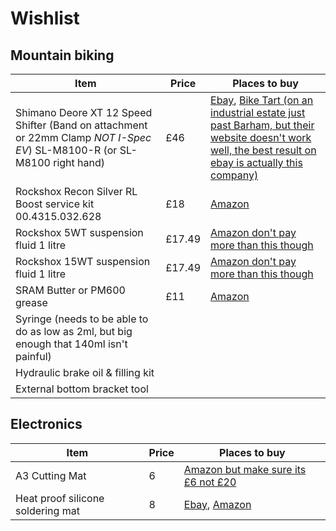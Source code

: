 # Wishlist
## Mountain biking
| Item | Price | Places to buy
| --- | --- | --- |
| Shimano Deore XT 12 Speed Shifter (Band on attachment or 22mm Clamp *NOT I-Spec EV*) SL-M8100-R (or SL-M8100 right hand) | £46 | [Ebay](https://www.ebay.co.uk/sch/i.html?_from=R40&_nkw=sl-m8100-r&_sacat=0&_sop=15&rt=nc&LH_PrefLoc=1), [Bike Tart (on an industrial estate just past Barham, but their website doesn't work well, the best result on ebay is actually this company)](https://www.biketart.com/products/shimano-xt-sl-m8100-12-speed-right-hand-trigger-shifter)
| Rockshox Recon Silver RL Boost service kit 00.4315.032.628 | £18 | [Amazon](https://www.amazon.co.uk/Rockshox-Federgabel-Service-Recon-Silver/dp/B01N269IQ9) |
| Rockshox 5WT suspension fluid 1 litre | £17.49 | [Amazon don't pay more than this though](https://www.amazon.co.uk/gp/product/B0013HOAAU/)
| Rockshox 15WT suspension fluid 1 litre | £17.49 | [Amazon don't pay more than this though](https://www.amazon.co.uk/gp/product/B0012IM22I/)
| SRAM Butter or PM600 grease | £11 | [Amazon](https://www.amazon.co.uk/gp/product/B00H66BVMC/)
| Syringe (needs to be able to do as low as 2ml, but big enough that 140ml isn't painful)|
| Hydraulic brake oil & filling kit |
| External bottom bracket tool|

## Electronics
| Item | Price | Places to buy |
| --- | --- | --- |
| A3 Cutting Mat | 6 | [Amazon but make sure its £6 not £20](https://www.amazon.co.uk/ANSIO-Double-Healing-Cutting-Imperial/dp/B00RO1CD9O/) |
| Heat proof silicone soldering mat | 8 | [Ebay](https://www.ebay.co.uk/itm/324448282155), [Amazon](https://www.amazon.co.uk/Inntek-Soldering-Resistant-Silicone-Eletronic/dp/B087T54VY6/) |